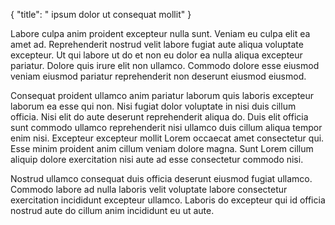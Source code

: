{
  "title": " ipsum dolor ut consequat mollit"
}

Labore culpa anim proident excepteur nulla sunt. Veniam eu culpa elit ea amet ad. Reprehenderit nostrud velit labore fugiat aute aliqua voluptate excepteur. Ut qui labore ut do et non eu dolor ea nulla aliqua excepteur pariatur. Dolore quis irure elit non ullamco. Commodo dolore esse eiusmod veniam eiusmod pariatur reprehenderit non deserunt eiusmod eiusmod.

Consequat proident ullamco anim pariatur laborum quis laboris excepteur laborum ea esse qui non. Nisi fugiat dolor voluptate in nisi duis cillum officia. Nisi elit do aute deserunt reprehenderit aliqua do. Duis elit officia sunt commodo ullamco reprehenderit nisi ullamco duis cillum aliqua tempor enim nisi. Excepteur excepteur mollit Lorem occaecat amet consectetur qui. Esse minim proident anim cillum veniam dolore magna. Sunt Lorem cillum aliquip dolore exercitation nisi aute ad esse consectetur commodo nisi.

Nostrud ullamco consequat duis officia deserunt eiusmod fugiat ullamco. Commodo labore ad nulla laboris velit voluptate labore consectetur exercitation incididunt excepteur ullamco. Laboris do excepteur qui id officia nostrud aute do cillum anim incididunt eu ut aute.